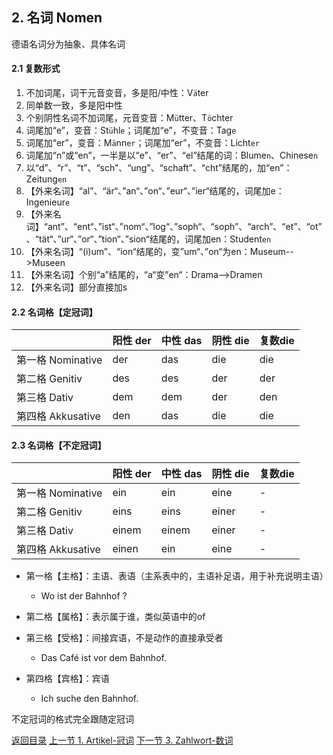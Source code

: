 ## 2. 名词 Nomen

德语名词分为抽象、具体名词

#### 2.1 复数形式

1. 不加词尾，词干元音变音，多是阳/中性：V`ä`ter
2. 同单数一致，多是阳中性
3. 个别阴性名词不加词尾，元音变音：M`ü`tter、T`ö`chter
4. 词尾加“e”，变音：St`ü`hl`e`；词尾加“e”，不变音：Tag`e`
5. 词尾加“er”，变音：M`ä`nn`er`；词尾加“er”，不变音：Licht`er`
6. 词尾加“n”或“en”，一半是以“e”、“er”、“el”结尾的词：Blume`n`、Chinese`n`
7. 以“d”、“r”、“t”、“sch”、“ung”、“schaft”、“cht”结尾的，加“en”：Zeitung`en`
8. 【外来名词】“al”、“är“、”an“、”on“、”eur“、”ier“结尾的，词尾加e：Ingenieur`e`
9. 【外来名词】“ant”、“ent“、”ist“、”nom“、”log“、”soph“、“soph”、“arch”、“et”、“ot”、“tät“、”ur“、”or“、”tion“、”sion“结尾的，词尾加en：Student`en`
10. 【外来名词】“(i)um”、“ion“结尾的，变”um“、”on“为en：Museum-->Museen
11. 【外来名词】个别“a”结尾的，“a“变”en“：Drama-->Dramen
12. 【外来名词】部分直接加s

#### 2.2 名词格【定冠词】

|                   | 阳性 der | 中性 das | 阴性 die | 复数die |
| ----------------- | -------- | -------- | -------- | ------- |
| 第一格 Nominative | der      | das      | die      | die     |
| 第二格 Genitiv    | des      | des      | der      | der     |
| 第三格 Dativ      | dem      | dem      | der      | den     |
| 第四格 Akkusative | den      | das      | die      | die     |

#### 2.3 名词格【不定冠词】

|                   | 阳性 der | 中性 das | 阴性 die | 复数die |
| ----------------- | -------- | -------- | -------- | ------- |
| 第一格 Nominative | ein      | ein      | eine     | -       |
| 第二格 Genitiv    | eins     | eins     | einer    | -       |
| 第三格 Dativ      | einem    | einem    | einer    | -       |
| 第四格 Akkusative | einen    | ein      | eine     | -       |

* 第一格【主格】：主语、表语（主系表中的，主语补足语，用于补充说明主语）
  * Wo ist der Bahnhof ?

* 第二格【属格】：表示属于谁，类似英语中的of
* 第三格【受格】：间接宾语，不是动作的直接承受者
  * Das Café ist vor dem Bahnhof.

* 第四格【宾格】：宾语
  * Ich suche den Bahnhof.


不定冠词的格式完全跟随定冠词



[返回目录](../README.md) [上一节 1. Artikel-冠词](1-Artikel-冠词.md) [下一节 3. Zahlwort-数词](3-Zahlwort-数词.md)


